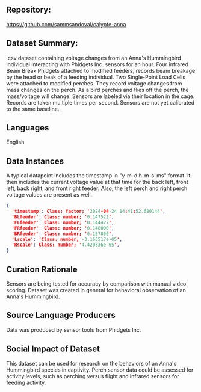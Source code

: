 ## Repository: 

https://github.com/sammsandoval/calypte-anna

## Dataset Summary: 

.csv dataset containing voltage changes from an Anna's Hummingbird individual interacting with Phidgets Inc. sensors for an hour. Four infrared Beam Break Phidgets attached to modified feeders, records beam breakage by the head or beak of a feeding individual. Two Single-Point Load Cells were attached to modified perches. They record voltage changes from mass changes on the perch. As a bird perches and flies off the perch, the mass/voltage will change. Sensors are labeled via their location in the cage. Records are taken multiple times per second. Sensors are not yet calibrated to the same baseline.

## Languages

English

## Data Instances

A typical datapoint includes the timestamp in "y-m-d h-m-s-ms" format. It then includes the current voltage value at that time for the back left, front left, back right, and front right feeder. Also, the left perch and right perch voltage values are present as well.

```json
{
  'timestamp': Class: factor; '2024-04-24 14:41:52.680144',
  'BLfeeder': Class: number; '0.147522',
  'FLfeeder': Class: number; '0.144427',
  'FRfeeder': Class: number; '0.148000',
  'BRfeeder': Class: number; '0.157800', 
  'Lscale': 'Class: number; -3.163517e-05',
  'Rscale': Class: number; '4.420336e-05',
}
```

## Curation Rationale

Sensors are being tested for accuracy by comparison with manual video scoring. Dataset was created in general for behavioral observation of an Anna's Hummingbird.

## Source Language Producers

Data was produced by sensor tools from Phidgets Inc. 

## Social Impact of Dataset

This dataset can be used for research on the behaviors of an Anna's Hummingbird species in captivity. Perch sensor data could be assessed for activity levels, such as perching versus flight and infrared sensors for feeding activity.



